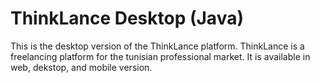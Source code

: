 ThinkLance Desktop (Java)
========================

This is the desktop version of the ThinkLance platform.
ThinkLance is a freelancing platform for the tunisian professional market. It is available in web, dekstop, and mobile version.
